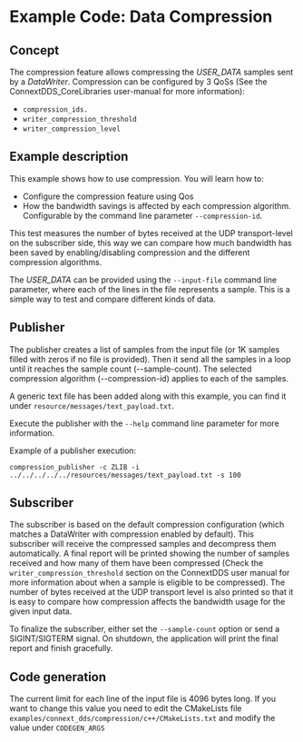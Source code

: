 # Example Code: Data Compression

## Concept

The compression feature allows compressing the *USER_DATA* samples sent by a
*DataWriter*.
Compression can be configured by 3 QoSs (See the ConnextDDS_CoreLibraries
user-manual for more information):

- `compression_ids.`
- `writer_compression_threshold`
- `writer_compression_level`

## Example description

This example shows how to use compression. You will learn how to:

-   Configure the compression feature using Qos
-   How the bandwidth savings is affected by each compression algorithm.
Configurable by the command line parameter `--compression-id`.

This test measures the number of bytes received at the UDP transport-level on
the subscriber side, this way we can compare how much bandwidth has been saved
by enabling/disabling compression and the different compression algorithms.

The *USER_DATA* can be provided using the `--input-file` command line parameter,
where each of the lines in the file represents a sample. This is a simple
way to test and compare different kinds of data.

## Publisher

The publisher creates a list of samples from the input file (or 1K samples
filled with zeros if no file is provided). Then it send all the samples in a
loop until it reaches the sample count (--sample-count). The selected
compression algorithm (--compression-id) applies to each of the samples.

A generic text file has been added along with this example, you can find it
under `resource/messages/text_payload.txt`.

Execute the publisher with the `--help` command line parameter for more
information.

Example of a publisher execution:

```shell
compression_publisher -c ZLIB -i ../../../../../resources/messages/text_payload.txt -s 100
```

## Subscriber

The subscriber is based on the default compression configuration (which
matches a DataWriter with compression enabled by default). This subscriber will
receive the compressed samples and decompress them automatically. A final report
will be printed showing the number of samples received and how many of them have
been compressed (Check the `writer_compression_threshold` section on the
ConnextDDS user manual for more information about when a sample is eligible to
be compressed). The number of bytes received at the UDP transport level is also
printed so that it is easy to compare how compression affects the bandwidth
usage for the given input data.

To finalize the subscriber, either set the `--sample-count` option or send
a SIGINT/SIGTERM signal. On shutdown, the application will print the
final report and finish gracefully.

## Code generation

The current limit for each line of the input file is 4096 bytes long. If you
want to change this value you need to edit the CMakeLists file
`examples/connext_dds/compression/c++/CMakeLists.txt` and modify the value
under `CODEGEN_ARGS`
